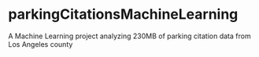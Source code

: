 # parkingCitationsMachineLearning
A Machine Learning project analyzing 230MB of parking citation data from Los Angeles county
